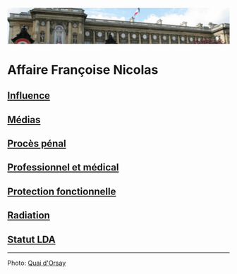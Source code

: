 ![mae](../_aux/mae.png)

# Affaire Françoise Nicolas

## [Influence](./influence.md)
## [Médias](./medias.md)
## [Procès pénal](./aplogan.md)
## [Professionnel et médical](./promed.md)
## [Protection fonctionnelle](./pf.md)
## [Radiation](./radiation.md)
## [Statut LDA](./reqlda.md)

---
Photo: [Quai d'Orsay](https://www.programme.tv/imgre/fit/http.3A.2F.2Fprd2-bone-image.2Es3-website-eu-west-1.2Eamazonaws.2Ecom.2FTEL.2Enews.2F2018.2F01.2F11.2Fecab1c79-8423-4c58-ac39-e22e60d33479.2Ejpeg/660x370/quality/80/le-ministere-des-affaires-etrangeres-en-6-informations-insolites.jpg)
